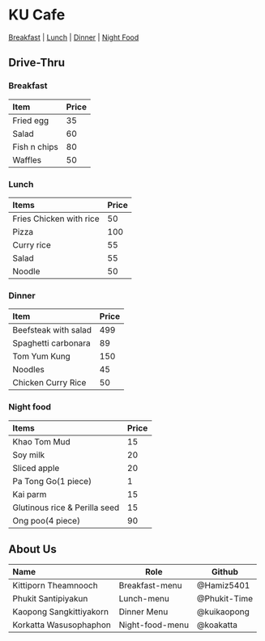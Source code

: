 # KU Cafe

[Breakfast](Menu.md#breakfast) | [Lunch](Menu.md#lunch) | [Dinner](Menu.md#dinner) | [Night Food](Menu.md#night-food) 

## Drive-Thru

### Breakfast

| Item         | Price |
|:-------------|-------|
| Fried egg    | 35    |
| Salad        | 60    |
| Fish n chips | 80    |
| Waffles      | 50    |

### Lunch

| Items                   | Price |
|:------------------------|-------|
| Fries Chicken with rice | 50    |
| Pizza                   | 100   |
| Curry rice              | 55    |
| Salad                   | 55    |
| Noodle                  | 50    |

### Dinner

| Item                      | Price    |
|:--------------------------|----------|
| Beefsteak with salad      | 499      |
| Spaghetti carbonara       | 89       |
| Tom Yum Kung              | 150      |
| Noodles                   | 45       |
| Chicken Curry Rice        | 50       |

### Night food

|Items                         |   Price|
|:-----------------------------|--------|
|Khao Tom Mud                  |     15 |
|Soy milk                      |      20|
|Sliced apple                  |      20|
|Pa Tong Go(1 piece)           |      1 |
|Kai parm                      |      15|
|Glutinous rice & Perilla seed |      15|
|Ong poo(4 piece)              |      90|

## About Us

| Name                   | Role           | Github       |
|:-----------------------|----------------|--------------|
| Kittiporn Theamnooch   | Breakfast-menu | @Hamiz5401   |
| Phukit Santipiyakun    | Lunch-menu     | @Phukit-Time |
| Kaopong Sangkittiyakorn| Dinner Menu    | @kuikaopong  |
| Korkatta Wasusophaphon | Night-food-menu| @koakatta    |
